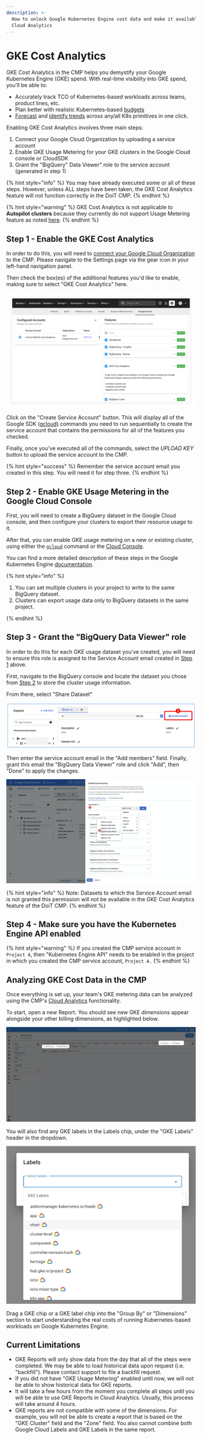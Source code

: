 ```yaml
---
description: >-
  How to unlock Google Kubernetes Engine cost data and make it available in
  Cloud Analytics
---
```


# GKE Cost Analytics

GKE Cost Analytics in the CMP helps you demystify your Google Kubernetes Engine (GKE) spend. With real-time visibility into GKE spend, you'll be able to:

* Accurately track TCO of Kubernetes-based workloads across teams, product lines, etc.
* Plan better with realistic Kubernetes-based [budgets](manage-budgets.md)
* [Forecast](forecasting.md) and [identify trends](trend-analysis.md) across any/all K8s primitives in one click.

Enabling GKE Cost Analytics involves three main steps:

1. Connect your Google Cloud Organization by uploading a service account
2. Enable GKE Usage Metering for your GKE clusters in the Google Cloud console or CloudSDK
3. Grant the "BigQuery" Data Viewer" role to the service account (generated in step 1)

{% hint style="info" %}
You may have already executed some or all of these steps. However, unless ALL steps have been taken, the GKE Cost Analytics feature will not function correctly in the DoiT CMP.
{% endhint %}

{% hint style="warning" %}
GKE Cost Analytics is not applicable to **Autopilot clusters** because they currently do not support Usage Metering feature as noted [here](https://cloud.google.com/kubernetes-engine/docs/concepts/autopilot-overview#unsupported\_cluster\_features).
{% endhint %}

## Step 1 - Enable the GKE Cost Analytics

In order to do this, you will need to [connect your Google Cloud Organization](../google-cloud/connect-google-cloud-service-account.md) to the CMP. Please navigate to the Settings page via the gear icon in your left-hand navigation panel.

Then check the box(es) of the additional features you'd like to enable, making sure to select "GKE Cost Analytics" here.

![A screenshot showing you the location of the location of the Upload Key button](../.gitbook/assets/cmp-gke-cost-analytics-enable.png)

Click on the "Create Service Account" button. This will display all of the Google SDK ([gcloud)](https://cloud.google.com/sdk) commands you need to run sequentially to create the service account that contains the permissions for all of the features you checked.

Finally, once you've executed all of the commands, select the _UPLOAD KEY_ button to upload the service account to the CMP.

{% hint style="success" %}
Remember the service account email you created in this step. You will need it for step three.
{% endhint %}

## Step 2 - Enable GKE Usage Metering in the Google Cloud Console

First, you will need to create a BigQuery dataset in the Google Cloud console, and then configure your clusters to export their resource usage to it.

After that, you can enable GKE usage metering on a new or existing cluster, using either the [`gcloud`](https://cloud.google.com/kubernetes-engine/docs/how-to/cluster-usage-metering#gcloud) command or the [Cloud Console](https://cloud.google.com/kubernetes-engine/docs/how-to/cluster-usage-metering#console).

You can find a more detailed description of these steps in the Google Kubernetes Engine [documentation](https://cloud.google.com/kubernetes-engine/docs/how-to/cluster-usage-metering#enabling).

{% hint style="info" %}

1. You can set multiple clusters in your project to write to the same BigQuery dataset.
2. Clusters can export usage data only to BigQuery datasets in the same project.

{% endhint %}

## Step 3 - Grant the "BigQuery Data Viewer" role

In order to do this for each GKE usage dataset you've created, you will need to ensure this role is assigned to the Service Account email created in [Step 1](gke-cost-analytics.md#step-1-enable-the-gke-cost-analytics-feature-in-the-doit-cmp) above.

First, navigate to the BigQuery console and locate the dataset you chose from [Step 2](gke-cost-analytics.md#step-2-enable-gke-usage-metering-in-the-google-cloud-console) to store the cluster usage information.

From there, select "Share Dataset"

![A screenshot showing you the location of the Share Dataset button](../.gitbook/assets/gcp-share-dataset-button.png)

Then enter the service account email in the "Add members" field. Finally, grant this email the "BigQuery Data Viewer" role and click "Add", then "Done" to apply the changes.

![A screenshot showing how to grant the BigQuery Data Viewer role](../.gitbook/assets/gcp-grant-bigquery-data-view-role.png)

{% hint style="info" %}
Note: Datasets to which the Service Account email is not granted this permission will not be available in the GKE Cost Analytics feature of the DoiT CMP.
{% endhint %}

## Step 4 - Make sure you have the Kubernetes Engine API enabled

{% hint style="warning" %}
If you created the CMP service account in `Project A`, then "Kubernetes Engine API" needs to be enabled in the project in which you created the CMP service account, `Project A.`
{% endhint %}

## Analyzing GKE Cost Data in the CMP

Once everything is set up, your team's GKE metering data can be analyzed using the CMP's [Cloud Analytics](create-cloud-report/) functionality.

To start, open a new Report. You should see new GKE dimensions appear alongside your other billing dimensions, as highlighted below.

![A screenshot showing the GKE dimensions](../.gitbook/assets/cmp-gke-dimensions.png)

You will also find any GKE labels in the Labels chip, under the "GKE Labels" header in the dropdown.

![A screenshot showing the GKE Labels dropdown](../.gitbook/assets/cmp-gke-labels-dropdown.png)

Drag a GKE chip or a GKE label chip into the "Group By" or "Dimensions" section to start understanding the real costs of running Kubernetes-based workloads on Google Kubernetes Engine.

## Current Limitations

* GKE Reports will only show data from the day that all of the steps were completed. We may be able to load historical data upon request (i.e. "backfill"). Please contact support to file a backfill request.
* If you did not have "GKE Usage Metering" enabled until now, we will not be able to show historical data for GKE reports.
* It will take a few hours from the moment you complete all steps until you will be able to use GKE Reports in Cloud Analytics. Usually, this process will take around 4 hours.
* GKE reports are not compatible with some of the dimensions. For example, you will not be able to create a report that is based on the "GKE Cluster" field and the "Zone" field. You also cannot combine both Google Cloud Labels and GKE Labels in the same report.
